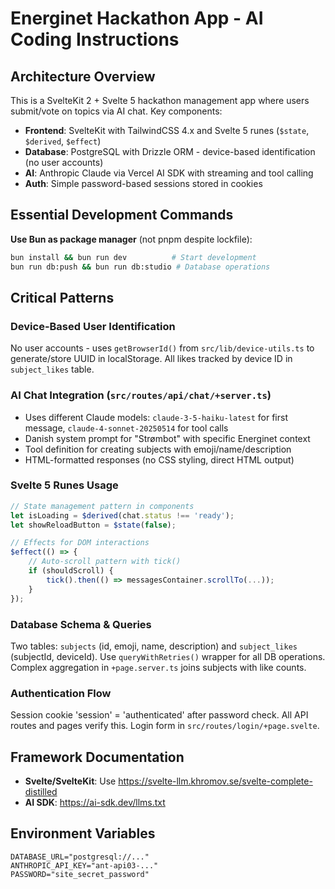 # Energinet Hackathon App - AI Coding Instructions

## Architecture Overview

This is a SvelteKit 2 + Svelte 5 hackathon management app where users submit/vote on topics via AI chat. Key components:

- **Frontend**: SvelteKit with TailwindCSS 4.x and Svelte 5 runes (`$state`, `$derived`, `$effect`)
- **Database**: PostgreSQL with Drizzle ORM - device-based identification (no user accounts)
- **AI**: Anthropic Claude via Vercel AI SDK with streaming and tool calling
- **Auth**: Simple password-based sessions stored in cookies

## Essential Development Commands

**Use Bun as package manager** (not pnpm despite lockfile):
```bash
bun install && bun run dev          # Start development
bun run db:push && bun run db:studio # Database operations
```

## Critical Patterns

### Device-Based User Identification
No user accounts - uses `getBrowserId()` from `src/lib/device-utils.ts` to generate/store UUID in localStorage. All likes tracked by device ID in `subject_likes` table.

### AI Chat Integration (`src/routes/api/chat/+server.ts`)
- Uses different Claude models: `claude-3-5-haiku-latest` for first message, `claude-4-sonnet-20250514` for tool calls
- Danish system prompt for "Strømbot" with specific Energinet context
- Tool definition for creating subjects with emoji/name/description
- HTML-formatted responses (no CSS styling, direct HTML output)

### Svelte 5 Runes Usage
```javascript
// State management pattern in components
let isLoading = $derived(chat.status !== 'ready');
let showReloadButton = $state(false);

// Effects for DOM interactions
$effect(() => {
    // Auto-scroll pattern with tick()
    if (shouldScroll) {
        tick().then(() => messagesContainer.scrollTo(...));
    }
});
```

### Database Schema & Queries
Two tables: `subjects` (id, emoji, name, description) and `subject_likes` (subjectId, deviceId). Use `queryWithRetries()` wrapper for all DB operations. Complex aggregation in `+page.server.ts` joins subjects with like counts.

### Authentication Flow
Session cookie 'session' = 'authenticated' after password check. All API routes and pages verify this. Login form in `src/routes/login/+page.svelte`.

## Framework Documentation
- **Svelte/SvelteKit**: Use https://svelte-llm.khromov.se/svelte-complete-distilled
- **AI SDK**: https://ai-sdk.dev/llms.txt

## Environment Variables
```
DATABASE_URL="postgresql://..."
ANTHROPIC_API_KEY="ant-api03-..."
PASSWORD="site_secret_password"
```
